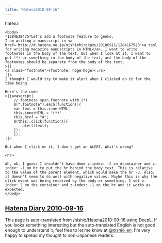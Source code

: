 ```yaml
---
title: "Hatena2010-09-16"
---
```


hatena

```
<body>
*1284638475*Let's add a footnote feature to genko.
I am writing a manuscript in <a href='http://d.hatena.ne.jp/nishiohirokazu/20100911/1284167528'>a tool for writing magazine manuscripts in HTML</a>. I want to write footnotes in the body of the text, but when I look at it, I want to put (*) or something in the body of the text, and the body of the footnotes should be separate from the body of the text.
>||
<a class="footnote">(footnote: hoge hoge)<;/a>
||<
I thought I would try to make it alert when I clicked on it for the time being.

Here's the code
>|javascript|
    // footnote span.footnote with (*)
    $(".footnote").each(function(){
	var text = this.innerHTML;
	this.innerHTML = "(*)"
	this.href = "#";
	$(this).click(function(){
	    alert(text);
	});
    });
||<

But when I click on it, I don't get an ALERT. What's wrong?

<hr>

Ah, ok, I guess I shouldn't have done z-index: -2 on #container and z-index: -1 on hr to put the hr behind the body text. This is relative to the value of the parent element, which would make the hr -3. Also, it doesn't seem to do well with negative values. Maybe this is why the click event was being received by the body or something. I set z-index: 2 on the container and z-index: -1 on the hr and it works as expected.
</body>
```


[Hatena Diary 2010-09-16](https://nishiohirokazu.hatenadiary.org/archive/2010/09/16)
---
This page is auto-translated from [/nishio/Hatena2010-09-16](https://scrapbox.io/nishio/Hatena2010-09-16) using DeepL. If you looks something interesting but the auto-translated English is not good enough to understand it, feel free to let me know at [@nishio_en](https://twitter.com/nishio_en). I'm very happy to spread my thought to non-Japanese readers.